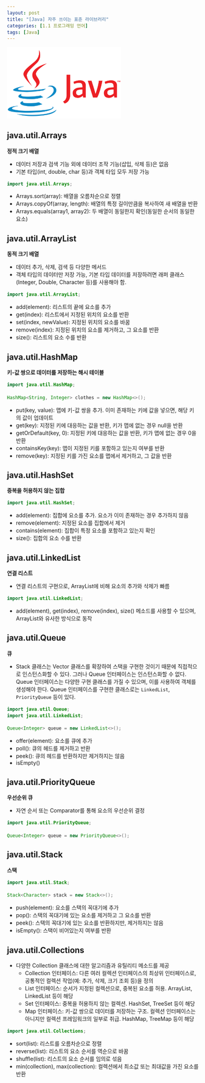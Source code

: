 ```yaml
---
layout: post
title: "[Java] 자주 쓰이는 표준 라이브러리"
categories: [1.1 프로그래밍 언어]
tags: [Java]
---
```


<img src="/assets/img/java.png" alt="java" width="300"/>

## **java.util.Arrays**

**정적 크기 배열**

- 데이터 저장과 검색 기능 외에 데이터 조작 기능(삽입, 삭제 등)은 없음
- 기본 타입(int, double, char 등)과 객체 타입 모두 저장 가능

```java
import java.util.Arrays;
```

- Arrays.sort(array): 배열을 오름차순으로 정렬
- Arrays.copyOf(array, length): 배열의 특정 길이만큼을 복사하여 새 배열을 반환
- Arrays.equals(array1, array2): 두 배열이 동일한지 확인(동일한 순서의 동일한 요소)

## **java.util.ArrayList**

**동적 크기 배열**

- 데이터 추가, 삭제, 검색 등 다양한 메서드
- 객체 타입의 데이터만 저장 가능, 기본 타입 데이터를 저장하려면 래퍼 클래스(Integer, Double, Character 등)를 사용해야 함.

```java
import java.util.ArrayList;
```

- add(element): 리스트의 끝에 요소를 추가
- get(index): 리스트에서 지정된 위치의 요소를 반환
- set(index, newValue): 지정된 위치의 요소를 바꿈
- remove(index): 지정된 위치의 요소를 제거하고, 그 요소를 반환
- size(): 리스트의 요소 수를 반환

## **java.util.HashMap**

**키-값 쌍으로 데이터를 저장하는 해시 테이블**

```java
import java.util.HashMap;

HashMap<String, Integer> clothes = new HashMap<>();
```

- put(key, value): 맵에 키-값 쌍을 추가. 이미 존재하는 키에 값을 넣으면, 해당 키의 값이 업데이트
- get(key): 지정된 키에 대응하는 값을 반환, 키가 맵에 없는 경우 null을 반환
- getOrDefault(key, 0): 지정된 키에 대응하는 값을 반환, 키가 맵에 없는 경우 0을 반환
- containsKey(key): 맵이 지정된 키를 포함하고 있는지 여부를 반환
- remove(key): 지정된 키를 가진 요소를 맵에서 제거하고, 그 값을 반환

## **java.util.HashSet**

**중복을 허용하지 않는 집합**

```java
import java.util.HashSet;
```

- add(element): 집합에 요소를 추가. 요소가 이미 존재하는 경우 추가하지 않음
- remove(element): 지정된 요소를 집합에서 제거
- contains(element): 집합이 특정 요소를 포함하고 있는지 확인
- size(): 집합의 요소 수를 반환

## **java.util.LinkedList**

**연결 리스트**

- 연결 리스트의 구현으로, ArrayList에 비해 요소의 추가와 삭제가 빠름

```java
import java.util.LinkedList;
```

- add(element), get(index), remove(index), size() 메소드를 사용할 수 있으며, ArrayList와 유사한 방식으로 동작

## **java.util.Queue**

**큐**

- Stack 클래스는 Vector 클래스를 확장하여 스택을 구현한 것이기 때문에 직접적으로 인스턴스화할 수 있다. 그러나 Queue 인터페이스는 인스턴스화할 수 없다. Queue 인터페이스는 다양한 구현 클래스를 가질 수 있으며, 이를 사용하여 객체를 생성해야 한다. Queue 인터페이스를 구현한 클래스로는 `LinkedList`, `PriorityQueue` 등이 있다.

```java
import java.util.Queue;
import java.util.LinkedList;

Queue<Integer> queue = new LinkedList<>();
```

- offer(element): 요소를 큐에 추가
- poll(): 큐의 헤드를 제거하고 반환
- peek(): 큐의 헤드를 반환하지만 제거하지는 않음
- isEmpty()

## **java.util.PriorityQueue**

**우선순위 큐**

- 자연 순서 또는 Comparator를 통해 요소의 우선순위 결정

```java
import java.util.PriorityQueue;

Queue<Integer> queue = new PriorityQueue<>();
```

## **java.util.Stack**

**스택**

```java
import java.util.Stack;

Stack<Character> stack = new Stack<>();
```

- push(element): 요소를 스택의 꼭대기에 추가
- pop(): 스택의 꼭대기에 있는 요소를 제거하고 그 요소를 반환
- peek(): 스택의 꼭대기에 있는 요소를 반환하지만, 제거하지는 않음
- isEmpty(): 스택이 비어있는지 여부를 반환

## **java.util.Collections**

- 다양한 Collection 클래스에 대한 알고리즘과 유틸리티 메소드를 제공
  - Collection 인터페이스: 다른 여러 컬렉션 인터페이스의 최상위 인터페이스로, 공통적인 컬렉션 작업(예: 추가, 삭제, 크기 조회 등)을 정의
  - List 인터페이스: 순서가 지정된 컬렉션으로, 중복된 요소를 허용. ArrayList, LinkedList 등이 해당
  - Set 인터페이스: 중복을 허용하지 않는 컬렉션. HashSet, TreeSet 등이 해당
  - Map 인터페이스: 키-값 쌍으로 데이터를 저장하는 구조. 컬렉션 인터페이스는 아니지만 컬렉션 프레임워크의 일부로 취급. HashMap, TreeMap 등이 해당

```java
import java.util.Collections;
```

- sort(list): 리스트를 오름차순으로 정렬
- reverse(list): 리스트의 요소 순서를 역순으로 바꿈
- shuffle(list): 리스트의 요소 순서를 임의로 섞음
- min(collection), max(collection): 컬렉션에서 최소값 또는 최대값을 가진 요소를 반환
